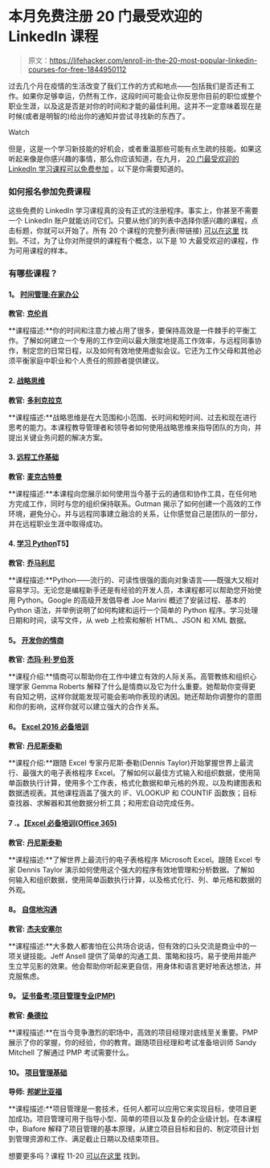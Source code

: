 # 本月免费注册 20 门最受欢迎的 LinkedIn 课程

> 原文：<https://lifehacker.com/enroll-in-the-20-most-popular-linkedin-courses-for-free-1844950112>

过去几个月在疫情的生活改变了我们工作的方式和地点——包括我们是否还有工作。如果你足够幸运，仍然有工作，这段时间可能会让你反思你目前的职位或整个职业生涯，以及这是否是对你的时间和才能的最佳利用。这并不一定意味着现在是时候(或者是明智的)给出你的通知并尝试寻找新的东西了。

Watch

但是，这是一个学习新技能的好机会，或者重温那些可能有点生疏的技能。如果这听起来像是你感兴趣的事情，那么你应该知道，在九月， [20 门最受欢迎的 LinkedIn 学习课程可以免费参加](https://www.linkedin.com/business/learning/blog/top-skills-and-courses/fy20-most-popular-courses-of-the-year-hero) 。以下是你需要知道的。

### 如何报名参加免费课程

这些免费的 LinkedIn 学习课程真的没有正式的注册程序。事实上，你甚至不需要一个 LinkedIn 账户就能访问它们。只要从他们的列表中选择你感兴趣的课程，点击标题，你就可以开始了。所有 20 个课程的完整列表(带链接) [可以在这里](https://www.linkedin.com/business/learning/blog/top-skills-and-courses/fy20-most-popular-courses-of-the-year-hero) 找到。不过，为了让你对所提供的课程有个概念，以下是 10 大最受欢迎的课程，作为可用课程的样本。

### 有哪些课程？

#### **1。** [**时间管理:在家办公**](https://www.linkedin.com/learning/time-management-working-from-home/welcome?trk=lilblog_09-01-20_20-most-popular-linkedin-learning-courses-hero_learning)

**教官:** [**克伦肖**](https://www.linkedin.com/in/davecrenshaw)

**课程描述:**你的时间和注意力被占用了很多，要保持高效是一件棘手的平衡工作。了解如何建立一个专用的工作空间以最大限度地提高工作效率，与远程同事协作，制定您的日常日程，以及如何有效地使用虚拟会议。它还为工作父母和其他必须平衡家庭中职业和个人责任的照顾者提供建议。

#### 2. [**战略思维**](https://www.linkedin.com/learning/strategic-thinking/welcome?trk=lilblog_09-01-20_20-most-popular-linkedin-learning-courses-hero_learning)

**教官:** [**多利克拉克**](https://www.linkedin.com/in/doriec)

**课程描述:**战略思维是在大范围和小范围、长时间和短时间、过去和现在进行思考的能力。本课程教导管理者和领导者如何使用战略思维来指导团队的方向，并提出关键业务问题的解决方案。

#### 3. [**远程工作基础**](https://www.linkedin.com/learning/remote-work-foundations/?trk=lilblog_09-01-20_20-most-popular-linkedin-learning-courses-hero_learning)

**教官:** [**麦克古特曼**](https://www.linkedin.com/in/gutmanmichael)

**课程描述:**本课程向您展示如何使用当今基于云的通信和协作工具，在任何地方完成工作，同时与您的组织保持联系。Gutman 揭示了如何创建一个高效的工作环境，避免分心，并与远程同事建立融洽的关系，让你感觉自己是团队的一部分，并在远程职业生涯中取得成功。

#### 4. [**学习 Python**](https://www.linkedin.com/learning/learning-python-2/what-you-should-know?trk=lilblog_09-01-20_20-most-popular-linkedin-learning-courses-hero_learning)T5】

**教官:** [**乔马利尼**](https://www.linkedin.com/in/joemarini)

**课程描述:**Python——流行的、可读性很强的面向对象语言——既强大又相对容易学习。无论您是编程新手还是有经验的开发人员，本课程都可以帮助您开始使用 Python。Google 的高级开发倡导者 Joe Marini 概述了安装过程、基本的 Python 语法，并举例说明了如何构建和运行一个简单的 Python 程序。学习处理日期和时间，读写文件，从 web 上检索和解析 HTML、JSON 和 XML 数据。

#### **5。** [**开发你的情商**](https://www.linkedin.com/learning/developing-your-emotional-intelligence/what-is-emotional-intelligence?trk=lilblog_09-01-20_20-most-popular-linkedin-learning-courses-hero_learning)

**教官:** [**杰玛·利·罗伯茨**](https://www.linkedin.com/in/gemmaleighroberts)

**课程介绍:**情商可以帮助你在工作中建立有效的人际关系。高管教练和组织心理学家 Gemma Roberts 解释了什么是情商以及它为什么重要。她帮助你变得更有自知之明，这样你就能发现可能会影响你表现的诱因。她还帮助你调整你的意图和你的影响，这样你就可以建立强大的合作关系。

#### **6。** [**Excel 2016 必备培训**](https://www.linkedin.com/learning/excel-2016-essential-training/welcome?trk=lilblog_09-01-20_20-most-popular-linkedin-learning-courses-hero_learning)

**教官:** [**丹尼斯泰勒**](https://www.linkedin.com/learning/instructors/dennis-taylor?u=104)

**课程介绍:**跟随 Excel 专家丹尼斯·泰勒(Dennis Taylor)开始掌握世界上最流行、最强大的电子表格程序 Excel。了解如何以最佳方式输入和组织数据，使用简单函数执行计算，使用多个工作表，格式化数据和单元格的外观，以及构建图表和数据透视表。其他课程涵盖了强大的 IF、VLOOKUP 和 COUNTIF 函数族；目标查找器、求解器和其他数据分析工具；和用宏自动完成任务。

#### 7 .**。**[**【Excel 必备培训(Office 365)**](https://www.linkedin.com/learning/excel-essential-training-office-365/what-is-excel-used-for?trk=lilblog_09-01-20_20-most-popular-linkedin-learning-courses-hero_learning)

**教官:** [**丹尼斯泰勒**](https://www.linkedin.com/in/dennisptaylor)

**课程描述:**了解世界上最流行的电子表格程序 Microsoft Excel。跟随 Excel 专家 Dennis Taylor 演示如何使用这个强大的程序有效地管理和分析数据。了解如何输入和组织数据，使用简单函数执行计算，以及格式化行、列、单元格和数据的外观。

#### **8。** [**自信地沟通**](https://www.linkedin.com/learning/communicating-with-confidence/speaking-with-confidence?trk=lilblog_09-01-20_20-most-popular-linkedin-learning-courses-hero_learning)

**教官:** [**杰夫安塞尔**](https://www.linkedin.com/in/jeff-ansell-224352)

**课程描述:**大多数人都害怕在公共场合说话，但有效的口头交流是商业中的一项关键技能。Jeff Ansell 提供了简单的沟通工具、策略和技巧，易于使用并能产生立竿见影的效果。他会帮助你听起来更自信，用身体和语言更好地表达想法，并克服焦虑。

#### **9。** [**证书备考:项目管理专业(PMP)**](https://www.linkedin.com/learning/cert-prep-project-management-professional-pmp/welcome?trk=lilblog_09-01-20_20-most-popular-linkedin-learning-courses-hero_learning)

**教官:** [**桑德拉**](https://www.linkedin.com/in/sandymitchell)

**课程描述:**在当今竞争激烈的职场中，高效的项目经理对底线至关重要。PMP 展示了你的掌握，你的经验，你的教育。跟随项目经理和考试准备培训师 Sandy Mitchell 了解通过 PMP 考试需要什么。

#### 10。 [**项目管理基础**](https://www.linkedin.com/learning/project-management-foundations-4/deliver-successful-projects-3?trk=lilblog_09-01-20_20-most-popular-linkedin-learning-courses-hero_learning)

**导师:** [**邦妮比亚福**](https://www.linkedin.com/in/bonniebiafore)

**课程描述:**项目管理是一套技术，任何人都可以应用它来实现目标，使项目更加成功。项目管理可用于指导小型、简单的项目以及复杂的企业级计划。在本课程中，Biafore 解释了项目管理的基本原理，从建立项目目标和目的、制定项目计划到管理资源和工作、满足截止日期以及结束项目。

想要更多吗？课程 11-20 [可以在这里](https://www.linkedin.com/business/learning/blog/top-skills-and-courses/fy20-most-popular-courses-of-the-year-hero) 找到。